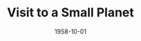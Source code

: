 ---
title: Visit to a Small Planet
date: 1958-10-01
opening_date: 1958-10-01
closing_date: 1958-10-11
layout: productions
playbill:
Theatre: Theatre Jacksonville
Venue: Little Theatre
cast:
- General Tom Powers: John Tacy
- Roger Spelding: Sylvester F. Scotti
- Reba Spelding: Peggy Gift
- Ellen Spelding: Barbara Ehrmann
- Conrad Mayberry: Jerry Allen
- Kreton: Archie Eason
- Aide: John E. Karpen
- Rosemarry: Queen Hatshepaut
- A Soldier: David J. Adams
- Television Technician:
  - Malcolm Argo
  - George Edwards
- Delton 4: Jack Atkinson
crew:
- Designer and Director: Maurice Geoffrey
- Stage Manager:
  - Bob Kornegay
  - Chuck Tankersley
- Assistant: Mark Harris
- book-holder: Esther Mae Blankenbeckler
- Lighting:
  - Norman Howard
  - Klip Smith
  - George Edwards
  - Chuck Tankersley
- Sound Effects:
  - Dorothy Massey
  - Pete House
  - Bob Engel
  - Eldene Moulton
- Wardrobe:
  - Agatha Norvell
  - Jean Tankersley
- Properties:
  - Eula Mae Snow
  - Marie Bristow
  - Sue Henderson
  - Gladys Downey
  - Sandy Brecker
  - Thelma Altman
  - Susan Massey
- Make-Up:
  - Polly Clendening
  - Jane Porter
  - Ardelia Rushing
  - Linda Davis
  - Kathi Dunham
  - Marilyn Carlin
  - Abbey I. Fink
- Scenery:
  - Frank Ridge
  - Edgar Blankenbeckler
  - Malcolm Argo
  - David Adams
  - John Karpen
  - Gayle Sweimer
  - Susan Massey
  - Sylvester Scotti
  - Bill Gibbs
  - Bill Schill
  - Gary Safford
  - Bob Engel
  - Robert Crawford-Brown
  - Tim Smith
  - Frank Dorman
  - Mike Eaton
  - Jerry Timothy
  - Elva Mae Rozman
  - Norman Howard
orchestra:
---